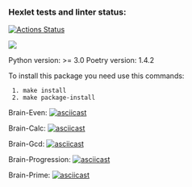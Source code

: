### Hexlet tests and linter status:
[![Actions Status](https://github.com/Agrarox666/python-project-49/workflows/hexlet-check/badge.svg)](https://github.com/Agrarox666/python-project-49/actions)

<a href="https://codeclimate.com/github/Agrarox666/python-project-49/maintainability"><img src="https://api.codeclimate.com/v1/badges/fc1464fbf627ca6f83e8/maintainability" /></a>

Python version: >= 3.0
Poetry version: 1.4.2

To install this package you need use this commands:

     1. make install
     2. make package-install


Brain-Even:
[![asciicast](https://asciinema.org/a/xTMXCyPz3xIHHrXp3JpLWz30b.svg)](https://asciinema.org/a/xTMXCyPz3xIHHrXp3JpLWz30b)

Brain-Calc:
[![asciicast](https://asciinema.org/a/fENz6GknoINCru4ZYG9O1L1oi.svg)](https://asciinema.org/a/fENz6GknoINCru4ZYG9O1L1oi)

Brain-Gcd:
[![asciicast](https://asciinema.org/a/MDgAoj7eXye9hS9GcgSSagTpy.svg)](https://asciinema.org/a/MDgAoj7eXye9hS9GcgSSagTpy)

Brain-Progression:
[![asciicast](https://asciinema.org/a/ZgMw6yA9eRopjbWNkWAH77SU5.svg)](https://asciinema.org/a/ZgMw6yA9eRopjbWNkWAH77SU5)

Brain-Prime:
[![asciicast](https://asciinema.org/a/tpqNvgdL3sVzTCswm3DGygmDa.svg)](https://asciinema.org/a/tpqNvgdL3sVzTCswm3DGygmDa)

